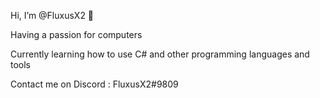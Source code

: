 Hi, I’m @FluxusX2 👋

Having a passion for computers

Currently learning how to use C# and other programming languages and tools

Contact me on Discord : FluxusX2#9809
